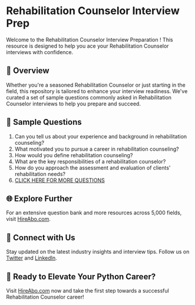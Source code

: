 # Rehabilitation Counselor Interview Prep

Welcome to the Rehabilitation Counselor Interview Preparation ! This resource is designed to help you ace your Rehabilitation Counselor interviews with confidence.

## 🚀 Overview

Whether you're a seasoned Rehabilitation Counselor or just starting in the field, this repository is tailored to enhance your interview readiness. We've curated a set of sample questions commonly asked in Rehabilitation Counselor interviews to help you prepare and succeed.

## 📝 Sample Questions

1. Can you tell us about your experience and background in rehabilitation counseling?
2. What motivated you to pursue a career in rehabilitation counseling?
3. How would you define rehabilitation counseling?
4. What are the key responsibilities of a rehabilitation counselor?
5. How do you approach the assessment and evaluation of clients' rehabilitation needs?
6. [CLICK HERE FOR MORE QUESTIONS](https://hireabo.com/job/13_0_9/Rehabilitation%20Counselor)

## 🌐 Explore Further

For an extensive question bank and more resources across 5,000 fields, visit [HireAbo.com](https://www.hireabo.com).

## 📱 Connect with Us

Stay updated on the latest industry insights and interview tips. Follow us on [Twitter](https://twitter.com/hireabo) and [LinkedIn](https://www.linkedin.com/in/hire-abo-3609972a8/).

## 🚀 Ready to Elevate Your Python Career?

Visit [HireAbo.com](https://www.hireabo.com) now and take the first step towards a successful Rehabilitation Counselor career!